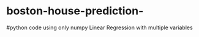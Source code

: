 # boston-house-prediction-
#python code using only numpy 
Linear Regression with multiple variables
